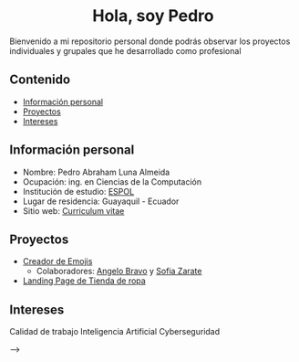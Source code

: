 <h1 align="center">Hola, soy Pedro</h1>

Bienvenido a mi repositorio personal donde podrás observar los proyectos individuales y grupales que he desarrollado como profesional

## Contenido

* [Información personal](#información-personal)
* [Proyectos](#proyectos)
* [Intereses](#intereses)


## Información personal
* Nombre: Pedro Abraham Luna Almeida
* Ocupación: ing. en Ciencias de la Computación
* Institución de estudio: [ESPOL](https://www.espol.edu.ec/es)
* Lugar de residencia: Guayaquil - Ecuador 
* Sitio web: [Curriculum vitae](https://lunapedro17.github.io/Curriculum/)
  
## Proyectos
* [Creador de Emojis](https://github.com/ZarateSofia/ProyectoEDD)
    * Colaboradores: [Angelo Bravo](https://github.com/sAngello31) y [Sofia Zarate](https://github.com/ZarateSofia)
* [Landing Page de Tienda de ropa](https://lunapedro17.github.io/landing/)

## Intereses
Calidad de trabajo
Inteligencia Artificial
Cyberseguridad


-->
